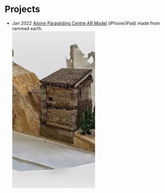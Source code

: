 # Projects

* Jan 2022 [Alpine Paragliding Centre AR Model](paraglide-centre_20220106-1605.usdz) (iPhone/iPad) made from rammed earth.<br><img src="paraglide-centre_20220106-1605.jpg" height="500"/>
